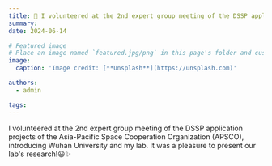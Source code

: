 ```yaml
---
title: 🎉 I volunteered at the 2nd expert group meeting of the DSSP application projects of the Asia-Pacific Space Cooperation Organization (APSCO)
summary: 
date: 2024-06-14

# Featured image
# Place an image named `featured.jpg/png` in this page's folder and customize its options here.
image:
  caption: 'Image credit: [**Unsplash**](https://unsplash.com)'

authors:
  - admin

tags:
---
```



I volunteered at the 2nd expert group meeting of the DSSP application projects of the Asia-Pacific Space Cooperation Organization (APSCO), introducing Wuhan University and my lab. It was a pleasure to present our lab's research!😃✨
